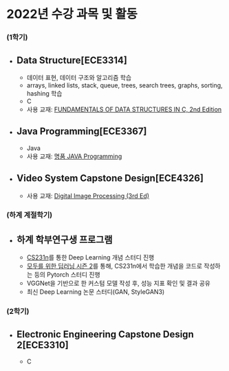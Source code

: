 # 2022년 수강 과목 및 활동
### (1학기)
- Data Structure[ECE3314]
  - 
  - 데이터 표현, 데이터 구조와 알고리즘 학습
  - arrays, linked lists, stack, queue, trees, search trees, graphs, sorting, hashing 학습
  - C
  - 사용 교재: [FUNDAMENTALS OF DATA STRUCTURES IN C, 2nd Edition](https://product.kyobobook.co.kr/detail/S000001086501)

- Java Programming[ECE3367]
  -
  - Java
  - 사용 교재: [명품 JAVA Programming](https://product.kyobobook.co.kr/detail/S000001076326)

- Video System Capstone Design[ECE4326]
  - 
  - 사용 교재: [Digital Image Processing (3rd Ed)](https://product.kyobobook.co.kr/detail/S000002272758)

### (하계 계절학기)
- 하계 학부연구생 프로그램
  - 
  - [CS231n](https://www.youtube.com/playlist?list=PL3FW7Lu3i5JvHM8ljYj-zLfQRF3EO8sYv)를 통한 Deep Learning 개념 스터디 진행
  - [모두를 위한 딥러닝 시즌 2](https://www.youtube.com/playlist?list=PLQ28Nx3M4JrhkqBVIXg-i5_CVVoS1UzAv)를 통해, CS231n에서 학습한 개념을 코드로 작성하는 등의 Pytorch 스터디 진행
  - VGGNet을 기반으로 한 커스텀 모델 작성 후, 성능 지표 확인 및 결과 공유
  - 최신 Deep Learning 논문 스터디(GAN, StyleGAN3)
  

### (2학기)
- Electronic Engineering Capstone Design 2[ECE3310]
  -
  - C
